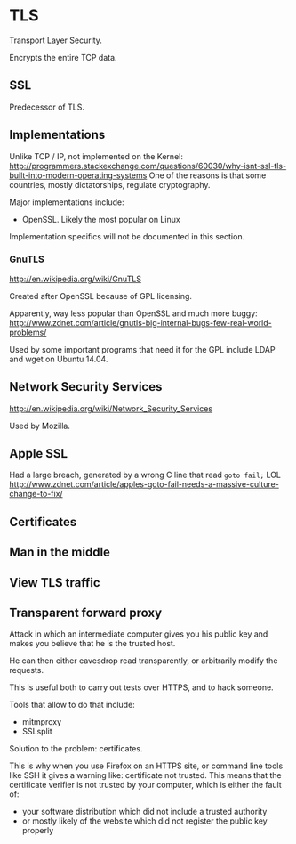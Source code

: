 # TLS

Transport Layer Security.

Encrypts the entire TCP data.

## SSL

Predecessor of TLS.

## Implementations

Unlike TCP / IP, not implemented on the Kernel: <http://programmers.stackexchange.com/questions/60030/why-isnt-ssl-tls-built-into-modern-operating-systems> One of the reasons is that some countries, mostly dictatorships, regulate cryptography.

Major implementations include:

- OpenSSL. Likely the most popular on Linux

Implementation specifics will not be documented in this section.

### GnuTLS

<http://en.wikipedia.org/wiki/GnuTLS>

Created after OpenSSL because of GPL licensing.

Apparently, way less popular than OpenSSL and much more buggy: <http://www.zdnet.com/article/gnutls-big-internal-bugs-few-real-world-problems/>

Used by some important programs that need it for the GPL include LDAP and wget on Ubuntu 14.04.

## Network Security Services

<http://en.wikipedia.org/wiki/Network_Security_Services>

Used by Mozilla.

## Apple SSL

Had a large breach, generated by a wrong C line that read `goto fail;` LOL <http://www.zdnet.com/article/apples-goto-fail-needs-a-massive-culture-change-to-fix/>

## Certificates

## Man in the middle

## View TLS traffic

## Transparent forward proxy

Attack in which an intermediate computer gives you his public key and makes you believe that he is the trusted host.

He can then either eavesdrop read transparently, or arbitrarily modify the requests.

This is useful both to carry out tests over HTTPS, and to hack someone.

Tools that allow to do that include:

- mitmproxy
- SSLsplit

Solution to the problem: certificates.

This is why when you use Firefox on an HTTPS site, or command line tools like SSH it gives a warning like: certificate not trusted. This means that the certificate verifier is not trusted by your computer, which is either the fault of:

- your software distribution which did not include a trusted authority
- or mostly likely of the website which did not register the public key properly
